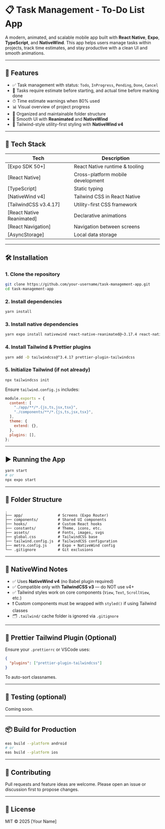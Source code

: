 # 📋 Task Management - To-Do List App

A modern, animated, and scalable mobile app built with **React Native**, **Expo**, **TypeScript**, and **NativeWind**. This app helps users manage tasks within projects, track time estimates, and stay productive with a clean UI and smooth animations.

---

## 🚀 Features

- ✅ Task management with status: `Todo`, `InProgress`, `Pending`, `Done`, `Cancel`
- 🧠 Tasks require estimate before starting, and actual time before marking done
- ⏱ Time estimate warnings when 80% used
- 📊 Visual overview of project progress
- 🧩 Organized and maintainable folder structure
- 💨 Smooth UI with **Reanimated** and **NativeWind**
- 🎨 Tailwind-style utility-first styling with **NativeWind v4**

---

## 🧱 Tech Stack

| Tech                     | Description                            |
|--------------------------|----------------------------------------|
| [Expo SDK 50+]           | React Native runtime & tooling         |
| [React Native]           | Cross-platform mobile development      |
| [TypeScript]             | Static typing                          |
| [NativeWind v4]          | Tailwind CSS in React Native           |
| [TailwindCSS v3.4.17]    | Utility-first CSS framework            |
| [React Native Reanimated]| Declarative animations                 |
| [React Navigation]       | Navigation between screens             |
| [AsyncStorage]           | Local data storage                     |

---

## 🛠️ Installation

### 1. Clone the repository

```bash
git clone https://github.com/your-username/task-management-app.git
cd task-management-app
```

### 2. Install dependencies

```bash
yarn install
```

### 3. Install native dependencies

```bash
yarn expo install nativewind react-native-reanimated@~3.17.4 react-native-safe-area-context@5.4.0
```

### 4. Install Tailwind & Prettier plugins

```bash
yarn add -D tailwindcss@^3.4.17 prettier-plugin-tailwindcss
```

### 5. Initialize Tailwind (if not already)

```bash
npx tailwindcss init
```

Ensure `tailwind.config.js` includes:

```js
module.exports = {
  content: [
    "./app/**/*.{js,ts,jsx,tsx}",
    "./components/**/*.{js,ts,jsx,tsx}",
  ],
  theme: {
    extend: {},
  },
  plugins: [],
};
```

---

## ▶️ Running the App

```bash
yarn start
# or
npx expo start
```

---

## 📁 Folder Structure

```
.
├── app/                # Screens (Expo Router)
├── components/         # Shared UI components
├── hooks/              # Custom React hooks
├── constants/          # Theme, icons, etc.
├── assets/             # Fonts, images, svgs
├── global.css          # TailwindCSS base
├── tailwind.config.js  # TailwindCSS configuration
├── metro.config.js     # Expo + NativeWind config
└── .gitignore          # Git exclusions
```

---

## 🧩 NativeWind Notes

- ✅ Uses **NativeWind v4** (no Babel plugin required)
- ✅ Compatible only with **TailwindCSS v3** — do NOT use v4+
- ✅ Tailwind styles work on core components (`View`, `Text`, `ScrollView`, etc.)
- ❗ Custom components must be wrapped with `styled()` if using Tailwind classes
- 🗂️ `.tailwind/` cache folder is ignored via `.gitignore`

---

## 💅 Prettier Tailwind Plugin (Optional)

Ensure your `.prettierrc` or VSCode uses:

```json
{
  "plugins": ["prettier-plugin-tailwindcss"]
}
```

To auto-sort classnames.

---

## 🧪 Testing (optional)

Coming soon.

---

## 📦 Build for Production

```bash
eas build --platform android
# or
eas build --platform ios
```

---

## 🤝 Contributing

Pull requests and feature ideas are welcome. Please open an issue or discussion first to propose changes.

---

## 📄 License

MIT © 2025 [Your Name]
